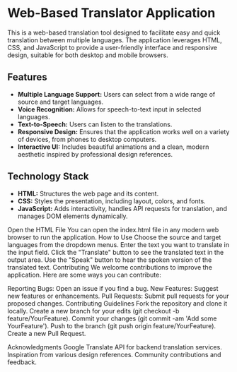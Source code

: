 # Web-Based Translator Application

This is a web-based translation tool designed to facilitate easy and quick translation between multiple languages. The application leverages HTML, CSS, and JavaScript to provide a user-friendly interface and responsive design, suitable for both desktop and mobile browsers.

## Features

- **Multiple Language Support:** Users can select from a wide range of source and target languages.
- **Voice Recognition:** Allows for speech-to-text input in selected languages.
- **Text-to-Speech:** Users can listen to the translations.
- **Responsive Design:** Ensures that the application works well on a variety of devices, from phones to desktop computers.
- **Interactive UI:** Includes beautiful animations and a clean, modern aesthetic inspired by professional design references.

## Technology Stack

- **HTML:** Structures the web page and its content.
- **CSS:** Styles the presentation, including layout, colors, and fonts.
- **JavaScript:** Adds interactivity, handles API requests for translation, and manages DOM elements dynamically.

Open the HTML File
You can open the index.html file in any modern web browser to run the application.
How to Use
Choose the source and target languages from the dropdown menus.
Enter the text you want to translate in the input field.
Click the "Translate" button to see the translated text in the output area.
Use the "Speak" button to hear the spoken version of the translated text.
Contributing
We welcome contributions to improve the application. Here are some ways you can contribute:

Reporting Bugs: Open an issue if you find a bug.
New Features: Suggest new features or enhancements.
Pull Requests: Submit pull requests for your proposed changes.
Contributing Guidelines
Fork the repository and clone it locally.
Create a new branch for your edits (git checkout -b feature/YourFeature).
Commit your changes (git commit -am 'Add some YourFeature').
Push to the branch (git push origin feature/YourFeature).
Create a new Pull Request.


Acknowledgments
Google Translate API for backend translation services.
Inspiration from various design references.
Community contributions and feedback.
